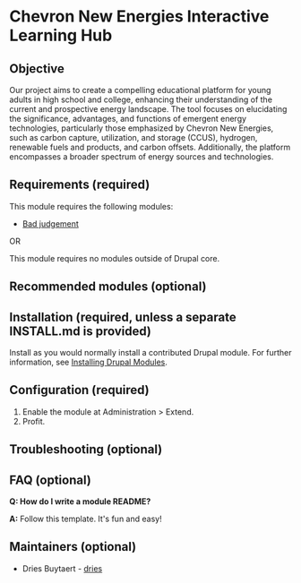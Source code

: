 # Chevron New Energies Interactive Learning Hub

## Objective

Our project aims to create a compelling educational platform for young adults in high school and college, enhancing their understanding of the current and prospective energy landscape. The tool focuses on elucidating the significance, advantages, and functions of emergent energy technologies, particularly those emphasized by Chevron New Energies, such as carbon capture, utilization, and storage (CCUS), hydrogen, renewable fuels and products, and carbon offsets. Additionally, the platform encompasses a broader spectrum of energy sources and technologies.


## Requirements (required)

This module requires the following modules:

- [Bad judgement](https://www.drupal.org/project/bad_judgement)

OR

This module requires no modules outside of Drupal core.


## Recommended modules (optional)


## Installation (required, unless a separate INSTALL.md is provided)

Install as you would normally install a contributed Drupal module. For further information, see [Installing Drupal Modules](https://www.drupal.org/docs/extending-drupal/installing-drupal-modules).


## Configuration (required)

1. Enable the module at Administration > Extend.
1. Profit.


## Troubleshooting (optional)


## FAQ (optional)

**Q: How do I write a module README?**

**A:** Follow this template. It's fun and easy!


## Maintainers (optional)

- Dries Buytaert - [dries](https://www.drupal.org/u/dries)

